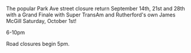 The popular Park Ave street closure return September 14th, 21st and 28th with a Grand Finale with Super TransAm and Rutherford's own James McGill Saturday, October 1st!

6-10pm

Road closures begin 5pm.
